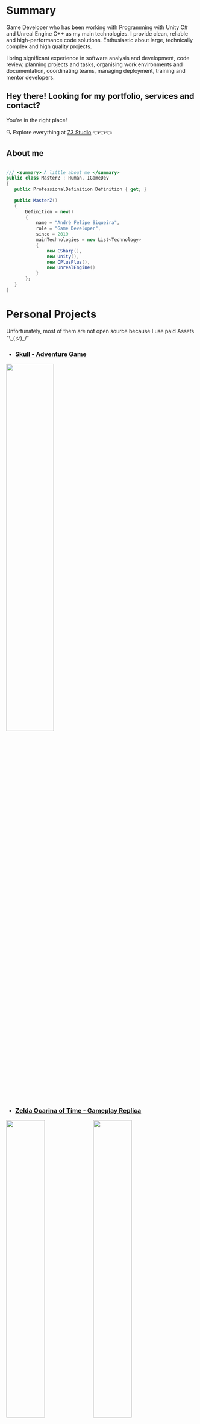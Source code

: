 # Summary

Game Developer who has been working with Programming with Unity C# and Unreal Engine C++ as my main technologies. I provide clean, reliable and high-performance code solutions. Enthusiastic about large, technically complex and high quality projects.

I bring significant experience in software analysis and development, code review, planning projects and tasks, organising work environments and documentation, coordinating teams, managing deployment, training and mentor developers.

## Hey there! Looking for my portfolio, services and contact?

You're in the right place!

🔍 Explore everything at [Z3 Studio](https://z3-studio.com/about) 👈👈👈

## About me

 ```csharp

/// <summary> A little about me </summary>
public class MasterZ : Human, IGameDev
{
    public ProfessionalDefinition Definition { get; }
    
    public MasterZ()
    {
        Definition = new()
        {
            name = "André Felipe Siqueira",
            role = "Game Developer",
            since = 2019
            mainTechnologies = new List<Technology> 
            { 
                new CSharp(),
                new Unity(),
                new CPlusPlus(),
                new UnrealEngine()
            }
        };
    }
}
 ```

# Personal Projects

Unfortunately, most of them are not open source because I use paid Assets ¯\\\_(ツ\)_/¯


- ### [Skull - Adventure Game](https://drive.google.com/file/d/1MGnXVAL6HgPoEn6otmuJTrfiwFdGfZIy/view)

 <a href="https://drive.google.com/file/d/1MGnXVAL6HgPoEn6otmuJTrfiwFdGfZIy/view">
  <img src="https://user-images.githubusercontent.com/64444068/198894962-3a09c6af-783c-46b2-ad9b-d004a463ccef.png" width="50%">
 </a>

<!--
- ### [Traffic Jam Minigame](https://github.com/MasterZ0/Traffic-Jam-Minigame)

<div>
  <img src="https://github.com/Z3-Studio/Traffic-Jam-Minigame/assets/64444068/754b45c2-a94e-4238-9e3d-980276af6fbf" width="50%"/>
</div>
-->
- ### [Zelda Ocarina of Time - Gameplay Replica](https://drive.google.com/file/d/1BV-ysWpMTnwIullQA48Nb6WUoDoNOQKc/view)

 <div class="column">
   <img src="https://github.com/user-attachments/assets/950fc172-20c9-44f7-a25b-bafe144e4631"  width="45%"/>
   <img src="https://github.com/user-attachments/assets/771da73e-8642-4cc4-a310-888dd1197888" width="45%" />
 </div>

- ### [Vehicle Traffic](https://github.com/MasterZ0/VehicleTraffic)
 
<a href="https://github.com/MasterZ0/VehicleTraffic">
  <img src="https://user-images.githubusercontent.com/64444068/232619605-9d3fb620-0553-4119-bded-73a1398f54b5.png" width="50%"/>
</a>

- ### [Top Down RPG - Character Customization](https://github.com/MasterZ0/Top-Down-RPG)

 <div class="column"> 
   <img src="https://github.com/user-attachments/assets/de3129fd-c0d3-4f16-9722-d61006e4973a" width="40%" />
   <img src="https://github.com/user-attachments/assets/4b29a73a-160c-484d-9910-7c2876871880"  width="54.5%"/>
 </div>

- ### [Infinity - Mobile Puzzle](https://drive.google.com/file/d/1Gvp0AMpXpdvCie29ZuYYFEOZtND4j55d/view)

<a href="https://drive.google.com/file/d/1Gvp0AMpXpdvCie29ZuYYFEOZtND4j55d/view">
  <img src="https://github.com/user-attachments/assets/4603e76b-8622-4f64-aa28-4ed184a23dd5" width="20%"/>
</a>

- ### [Cinematic FPS](https://github.com/MasterZ0/Cinematic-FPS)

<a href="https://github.com/MasterZ0/Cinematic-FPS">
  <img src="https://user-images.githubusercontent.com/64444068/212184394-d7175f18-846e-4ab2-9382-b020633880cb.png" width="40%"/>
</a>

- ### [Space Invaders - Replica](https://github.com/MasterZ0/SpaceInvaders)

<a href="https://github.com/MasterZ0/SpaceInvaders">
  <img src="https://user-images.githubusercontent.com/64444068/117709340-2f878f00-b1a7-11eb-8efe-8e319210b03c.png" width="50%"/>
</a>

<!-- More ideas
## Tools and Libraries

### Integrate Odin in NodeCanvas

<a href="https://github.com/MasterZ0/OdinTree">
  <img align="center" src="https://github-readme-stats.vercel.app/api/pin/?username=MasterZ0&repo=OdinTree&theme=dark" />
</a>
-->

<!--

Cards guide: https://github.com/anuraghazra/github-readme-stats

**MasterZ0/MasterZ0** is a ✨ _special_ ✨ repository because its `README.md` (this file) appears on your GitHub profile.

Here are some ideas to get you started:

- 🔭 I’m currently working on ...
- 🌱 I’m currently learning ...
- 👯 I’m looking to collaborate on ...
- 🤔 I’m looking for help with ...
- 💬 Ask me about ...
- 📫 How to reach me: ...
- 😄 Pronouns: ...
- ⚡ Fun fact: ...
-->
